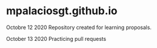 # mpalaciosgt.github.io
Octobre 12 2020
Repository created for learning proposals.

October 13 2020
Practicing pull requests


